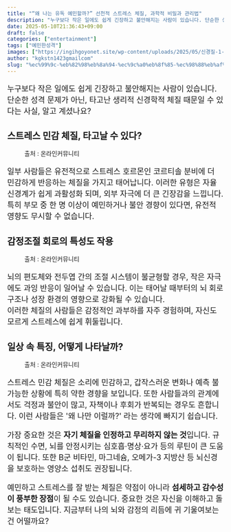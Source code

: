 ```yaml
---
title: "“왜 나는 유독 예민할까?” 선천적 스트레스 체질, 과학적 비밀과 관리법"
description: "누구보다 작은 일에도 쉽게 긴장하고 불안해지는 사람이 있습니다. 단순한 성격 문제가 아닌, 타고난 생리적 신경학적 체질 때문일 수 있다는 사실, 알고 계셨나요?"
date: 2025-05-10T21:36:43+09:00
draft: false
categories: ["entertainment"]
tags: ["예민한성격"]
images: ["https://ingihgoyonet.site/wp-content/uploads/2025/05/신경질-1-1024x576.jpg", "https://ingihgoyonet.site/wp-content/uploads/2025/05/예민한성격-1024x683.jpg", "https://ingihgoyonet.site/wp-content/uploads/2025/05/예민한성격-2-1024x683.jpg"]
author: "kgkstn1423gmailcom"
slug: "%ec%99%9c-%eb%82%98%eb%8a%94-%ec%9c%a0%eb%8f%85-%ec%98%88%eb%af%bc%ed%95%a0%ea%b9%8c-%ec%84%a0%ec%b2%9c%ec%a0%81-%ec%8a%a4%ed%8a%b8%eb%a0%88%ec%8a%a4-%ec%b2%b4%ec%a7%88-%ea%b3%bc"
---
```


<p style="font-size:18px">누구보다 작은 일에도 쉽게 긴장하고 불안해지는 사람이 있습니다. 단순한 성격 문제가 아닌, 타고난 생리적 신경학적 체질 때문일 수 있다는 사실, 알고 계셨나요?</p> <h2 >스트레스 민감 체질, 타고날 수 있다?</h2> <figure ><img src="https://ingihgoyonet.site/wp-content/uploads/2025/05/신경질-1-1024x576.jpg" alt="" style="aspect-ratio:16/9;object-fit:cover"/><figcaption >출처 : 온라인커뮤니티</figcaption></figure> <p style="font-size:18px">일부 사람들은 유전적으로 스트레스 호르몬인 코르티솔 분비에 더 민감하게 반응하는 체질을 가지고 태어납니다. 이러한 유형은 자율 신경계가 쉽게 과활성화 되며, 외부 자극에 더 큰 긴장감을 느낍니다. 특히 부모 중 한 명 이상이 예민하거나 불안 경향이 있다면, 유전적 영향도 무시할 수 없습니다.</p> <h2 >감정조절 회로의 특성도 작용</h2> <figure ><img src="https://ingihgoyonet.site/wp-content/uploads/2025/05/예민한성격-1024x683.jpg" alt="" style="aspect-ratio:16/9;object-fit:cover"/><figcaption >출처 : 온라인커뮤니티</figcaption></figure> <p style="font-size:18px">뇌의 편도체와 전두엽 간의 조절 시스템이 불균형할 경우, 작은 자극에도 과잉 반응이 일어날 수 있습니다. 이는 태어날 때부터의 뇌 회로 구조나 성장 환경의 영향으로 강화될 수 있습니다.<br>이러한 체질의 사람들은 감정적인 과부하를 자주 경험하며, 자신도 모르게 스트레스에 쉽게 휘둘립니다.</p> <h2 >일상 속 특징, 어떻게 나타날까?</h2> <figure ><img src="https://ingihgoyonet.site/wp-content/uploads/2025/05/예민한성격-2-1024x683.jpg" alt="" style="aspect-ratio:16/9;object-fit:cover"/><figcaption >출처 : 온라인커뮤니티</figcaption></figure> <p style="font-size:18px">스트레스 민감 체질은 소리에 민감하고, 갑작스러운 변화나 예측 불가능한 상황에 특히 약한 경향을 보입니다. 또한 사람들과의 관계에서도 걱정과 불안이 많고, 자책이나 후회가 반복되는 경우도 흔합니다. 이런 사람들은 '왜 나만 이럴까?' 라는 생각에 빠지기 쉽습니다.</p> <p style="font-size:18px">가장 중요한 것은 <strong>자기 체질을 인정하고 무리하지 않는 것</strong>입니다. 규칙적인 수면, 뇌를 안정시키는 심호흡·명상·요가 등의 루틴이 큰 도움이 됩니다. 또한 B군 비타민, 마그네슘, 오메가-3 지방산 등 뇌신경을 보호하는 영양소 섭취도 권장됩니다.</p> <p style="font-size:18px">예민하고 스트레스를 잘 받는 체질은 약점이 아니라 <strong>섬세하고 감수성이 풍부한 장점</strong>이 될 수도 있습니다. 중요한 것은 자신을 이해하고 돌보는 태도입니다. 지금부터 나의 뇌와 감정의 리듬에 귀 기울여보는 건 어떨까요?</p>